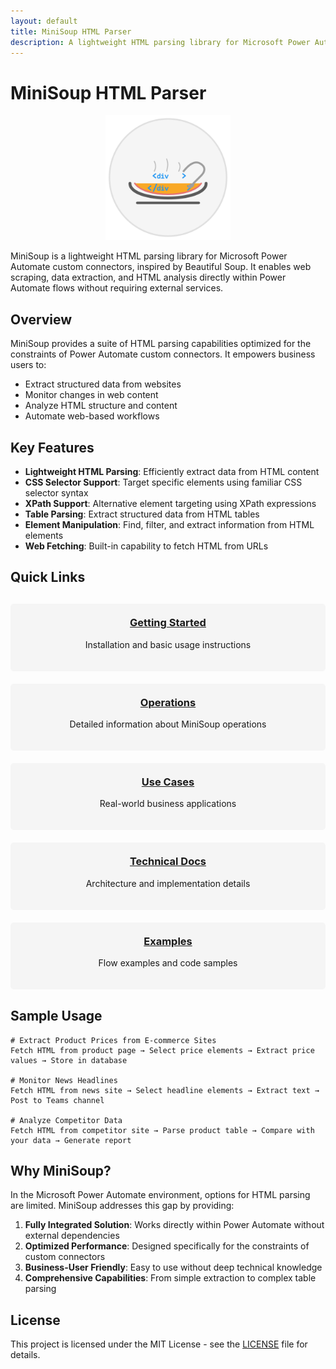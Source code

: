 ```yaml
---
layout: default
title: MiniSoup HTML Parser
description: A lightweight HTML parsing library for Microsoft Power Automate
---
```


# MiniSoup HTML Parser

<p align="center">
  <img src="assets/images/logo.png" alt="MiniSoup Logo" width="200"/>
</p>

MiniSoup is a lightweight HTML parsing library for Microsoft Power Automate custom connectors, inspired by Beautiful Soup. It enables web scraping, data extraction, and HTML analysis directly within Power Automate flows without requiring external services.

## Overview

MiniSoup provides a suite of HTML parsing capabilities optimized for the constraints of Power Automate custom connectors. It empowers business users to:

* Extract structured data from websites
* Monitor changes in web content
* Analyze HTML structure and content
* Automate web-based workflows

## Key Features

- **Lightweight HTML Parsing**: Efficiently extract data from HTML content
- **CSS Selector Support**: Target specific elements using familiar CSS selector syntax
- **XPath Support**: Alternative element targeting using XPath expressions
- **Table Parsing**: Extract structured data from HTML tables
- **Element Manipulation**: Find, filter, and extract information from HTML elements
- **Web Fetching**: Built-in capability to fetch HTML from URLs

## Quick Links

<div class="grid-container">
  <div class="grid-item">
    <h3><a href="getting-started">Getting Started</a></h3>
    <p>Installation and basic usage instructions</p>
  </div>
  <div class="grid-item">
    <h3><a href="operations/">Operations</a></h3>
    <p>Detailed information about MiniSoup operations</p>
  </div>
  <div class="grid-item">
    <h3><a href="use-cases/">Use Cases</a></h3>
    <p>Real-world business applications</p>
  </div>
  <div class="grid-item">
    <h3><a href="technical/">Technical Docs</a></h3>
    <p>Architecture and implementation details</p>
  </div>
  <div class="grid-item">
    <h3><a href="examples/">Examples</a></h3>
    <p>Flow examples and code samples</p>
  </div>
</div>

## Sample Usage

```
# Extract Product Prices from E-commerce Sites
Fetch HTML from product page → Select price elements → Extract price values → Store in database

# Monitor News Headlines
Fetch HTML from news site → Select headline elements → Extract text → Post to Teams channel

# Analyze Competitor Data
Fetch HTML from competitor site → Parse product table → Compare with your data → Generate report
```

## Why MiniSoup?

In the Microsoft Power Automate environment, options for HTML parsing are limited. MiniSoup addresses this gap by providing:

1. **Fully Integrated Solution**: Works directly within Power Automate without external dependencies
2. **Optimized Performance**: Designed specifically for the constraints of custom connectors
3. **Business-User Friendly**: Easy to use without deep technical knowledge
4. **Comprehensive Capabilities**: From simple extraction to complex table parsing

## License

This project is licensed under the MIT License - see the [LICENSE](https://github.com/DEmodoriGatsuO/minisoup/blob/main/LICENSE) file for details.

<style>
.grid-container {
  display: grid;
  grid-template-columns: repeat(auto-fit, minmax(250px, 1fr));
  gap: 20px;
  margin: 30px 0;
}
.grid-item {
  background-color: #f5f5f5;
  border-radius: 5px;
  padding: 20px;
  text-align: center;
}
.grid-item h3 {
  margin-top: 0;
}
</style>
